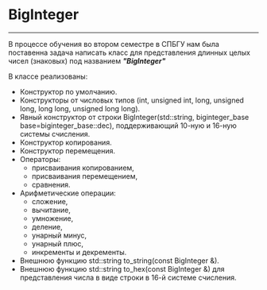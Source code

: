 # BigInteger

---

В процессе обучения во втором семестре в СПБГУ нам была поставенна задача написать класс для представления длинных целых чисел (знаковых) под названием _**"BigInteger"**_

В классе реализованы:
 - Конструктор по умолчанию.
 - Конструкторы от числовых типов (int, unsigned int, long, unsigned long, long long, unsigned long long).
 - Явный конструктор от строки BigInteger(std::string, biginteger_base base=biginteger_base::dec), поддерживающий 10-ную и 16-ную системы счисления.
 - Конструктор копирования.
 - Конструктор перемещения.
 - Операторы:
   - присваивания копированием,
   - присваивания перемещением,
   - сравнения.
 - Арифметические операции:     
   - сложение, 
   - вычитание, 
   - умножение, 
   - деление, 
   - унарный минус, 
   - унарный плюс, 
   - инкременты и декременты.
 - Внешнюю функцию std::string to_string(const BigInteger &).
 - Внешнюю функцию std::string to_hex(const BigInteger &) для представления числа в виде строки в 16-й системе счисления.